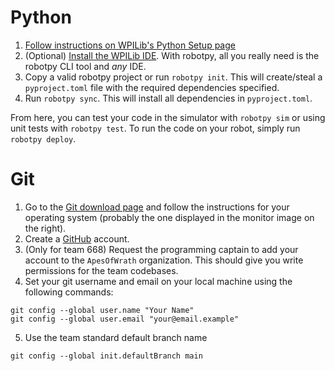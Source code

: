 # Python

1. [Follow instructions on WPILib's Python Setup page](https://docs.wpilib.org/en/stable/docs/zero-to-robot/step-2/python-setup.html)
2. (Optional) [Install the WPILib IDE](https://docs.wpilib.org/en/stable/docs/zero-to-robot/step-2/wpilib-setup.html). With robotpy, all you really need is the robotpy CLI tool and _any_ IDE.
3. Copy a valid robotpy project or run `robotpy init`. This will create/steal a `pyproject.toml` file with the required dependencies specified.
4. Run `robotpy sync`. This will install all dependencies in `pyproject.toml`.

From here, you can test your code in the simulator with `robotpy sim` or using unit tests with `robotpy test`. To run the code on your robot, simply run `robotpy deploy`.

# Git

1. Go to the [Git download page](https://git-scm.com/downloads) and follow the instructions for your operating system (probably the one displayed in the monitor image on the right).
2. Create a [GitHub](https://github.com) account.
3. (Only for team 668) Request the programming captain to add your account to the `ApesOfWrath` organization. This should give you write permissions for the team codebases.
4. Set your git username and email on your local machine using the following commands:
```shell
git config --global user.name "Your Name"
git config --global user.email "your@email.example"
```
5. Use the team standard default branch name
```shell
git config --global init.defaultBranch main
```
